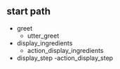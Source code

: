 ## start path
* greet
  - utter_greet
* display_ingredients
  - action_display_ingredients
* display_step
  -action_display_step


